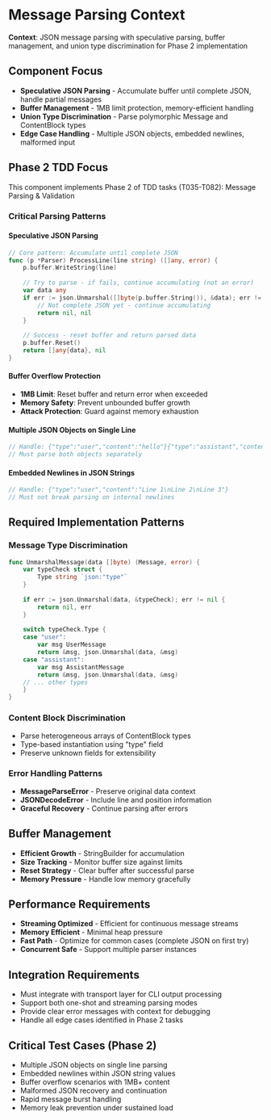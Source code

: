 # Message Parsing Context

**Context**: JSON message parsing with speculative parsing, buffer management, and union type discrimination for Phase 2 implementation

## Component Focus
- **Speculative JSON Parsing** - Accumulate buffer until complete JSON, handle partial messages
- **Buffer Management** - 1MB limit protection, memory-efficient handling
- **Union Type Discrimination** - Parse polymorphic Message and ContentBlock types
- **Edge Case Handling** - Multiple JSON objects, embedded newlines, malformed input

## Phase 2 TDD Focus
This component implements Phase 2 of TDD tasks (T035-T082): Message Parsing & Validation

### Critical Parsing Patterns

#### Speculative JSON Parsing
```go
// Core pattern: Accumulate until complete JSON
func (p *Parser) ProcessLine(line string) ([]any, error) {
    p.buffer.WriteString(line)
    
    // Try to parse - if fails, continue accumulating (not an error)
    var data any
    if err := json.Unmarshal([]byte(p.buffer.String()), &data); err != nil {
        // Not complete JSON yet - continue accumulating
        return nil, nil
    }
    
    // Success - reset buffer and return parsed data
    p.buffer.Reset()
    return []any{data}, nil
}
```

#### Buffer Overflow Protection
- **1MB Limit**: Reset buffer and return error when exceeded
- **Memory Safety**: Prevent unbounded buffer growth
- **Attack Protection**: Guard against memory exhaustion

#### Multiple JSON Objects on Single Line
```go
// Handle: {"type":"user","content":"hello"}{"type":"assistant","content":"hi"}
// Must parse both objects separately
```

#### Embedded Newlines in JSON Strings
```go
// Handle: {"type":"user","content":"Line 1\nLine 2\nLine 3"}
// Must not break parsing on internal newlines
```

## Required Implementation Patterns

### Message Type Discrimination
```go
func UnmarshalMessage(data []byte) (Message, error) {
    var typeCheck struct {
        Type string `json:"type"`
    }
    
    if err := json.Unmarshal(data, &typeCheck); err != nil {
        return nil, err
    }
    
    switch typeCheck.Type {
    case "user":
        var msg UserMessage
        return &msg, json.Unmarshal(data, &msg)
    case "assistant":
        var msg AssistantMessage
        return &msg, json.Unmarshal(data, &msg)
    // ... other types
    }
}
```

### Content Block Discrimination
- Parse heterogeneous arrays of ContentBlock types
- Type-based instantiation using "type" field
- Preserve unknown fields for extensibility

### Error Handling Patterns
- **MessageParseError** - Preserve original data context
- **JSONDecodeError** - Include line and position information
- **Graceful Recovery** - Continue parsing after errors

## Buffer Management
- **Efficient Growth** - StringBuilder for accumulation
- **Size Tracking** - Monitor buffer size against limits
- **Reset Strategy** - Clear buffer after successful parse
- **Memory Pressure** - Handle low memory gracefully

## Performance Requirements
- **Streaming Optimized** - Efficient for continuous message streams
- **Memory Efficient** - Minimal heap pressure
- **Fast Path** - Optimize for common cases (complete JSON on first try)
- **Concurrent Safe** - Support multiple parser instances

## Integration Requirements
- Must integrate with transport layer for CLI output processing
- Support both one-shot and streaming parsing modes
- Provide clear error messages with context for debugging
- Handle all edge cases identified in Phase 2 tasks

## Critical Test Cases (Phase 2)
- Multiple JSON objects on single line parsing
- Embedded newlines within JSON string values
- Buffer overflow scenarios with 1MB+ content
- Malformed JSON recovery and continuation
- Rapid message burst handling
- Memory leak prevention under sustained load